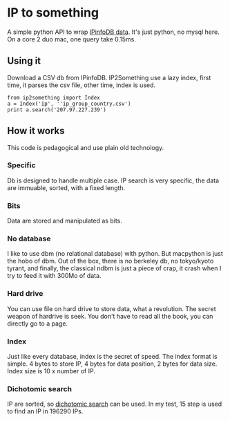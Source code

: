 IP to something
===============

A simple python API to wrap [IPinfoDB data](http://ipinfodb.com/ip_database.php). It's just python, no mysql here.
On a core 2 duo mac, one query take 0.15ms.

Using it
--------

Download a CSV db from IPinfoDB. IP2Something use a lazy index, first time, it parses the csv file, other time, index is used.

	from ip2something import Index
	a = Index('ip', ''ip_group_country.csv')
	print a.search('207.97.227.239')


How it works
------------

This code is pedagogical and use plain old technology.

### Specific
Db is designed to handle multiple case. IP search is very specific, the data are immuable, sorted, with a fixed length.

### Bits
Data are stored and manipulated as bits.

### No database
I like to use dbm (no relational database) with python. But macpython is just the hobo of dbm.
Out of the box, there is no berkeley db, no tokyo/kyoto tyrant, and finally, the classical ndbm is just a piece of crap, it crash when I try to feed it with 300Mo of data.

### Hard drive
You can use file on hard drive to store data, what a revolution. The secret weapon of hardrive is seek. You don't have to read all the book, you can directly go to a page.

### Index
Just like every database, index is the secret of speed. The index format is simple.
4 bytes to store IP, 4 bytes for data position, 2 bytes for data size. Index size is 10 x number of IP.

### Dichotomic search
IP are sorted, so [dichotomic search](http://en.wikipedia.org/wiki/Dichotomic_search) can be used. In my test, 15 step is used to find an IP in 196290 IPs.